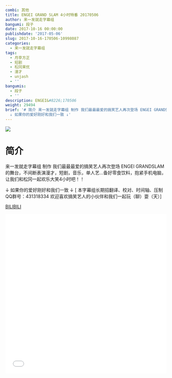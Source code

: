 ```yaml
---
combi: 其他
title: ENGEI GRAND SLAM 4小时特番 20170506
author: 来一发就走字幕组
bangumi: 段子
date: 2017-10-16 00:00:00
publishdate: '2017-05-06'
slug: 2017-10-16-170506-10998087
categories:
  - 来一发就走字幕组
tags:
  - 月亭方正
  - 短剧
  - 松冈茉优
  - 漫才
  - unjash
  - ''
bangumis:
  - 段子
  - ''
description: ENGEI&#8226;170506
weight: 29494
brief: '# 简介 来一发就走字幕组 制作 我们最最最爱的搞笑艺人再次登场 ENGEI GRANDSLAM的舞台，不间断表演漫才，短剧，音乐，单人艺...备好零食饮料，抱紧手机电脑，让我们和松冈一起欢乐大笑4小时吧！！
  ↓ 如果你的爱好刚好和我们一致 ↓'
---
```


![](https://i.imgur.com/OmG5NZI.jpg)

# 简介  
来一发就走字幕组 制作
我们最最最爱的搞笑艺人再次登场 ENGEI GRANDSLAM的舞台，不间断表演漫才，短剧，音乐，单人艺...备好零食饮料，抱紧手机电脑，让我们和松冈一起欢乐大笑4小时吧！！

↓ 如果你的爱好刚好和我们一致 ↓
[ 本字幕组长期招翻译、校对、时间轴、压制   QQ群号：431318334 欢迎喜欢搞笑艺人的小伙伴和我们一起玩（聊）耍（天）]

  [BILIBILI](https://www.bilibili.com/video/av10998087/)


<div class="vcontainer">  <iframe class='video' src="//www.bilibili.com/blackboard/player.html?aid=10998087" width="100%" height="500" frameborder="0" allowfullscreen="allowfullscreen"></iframe></div>
